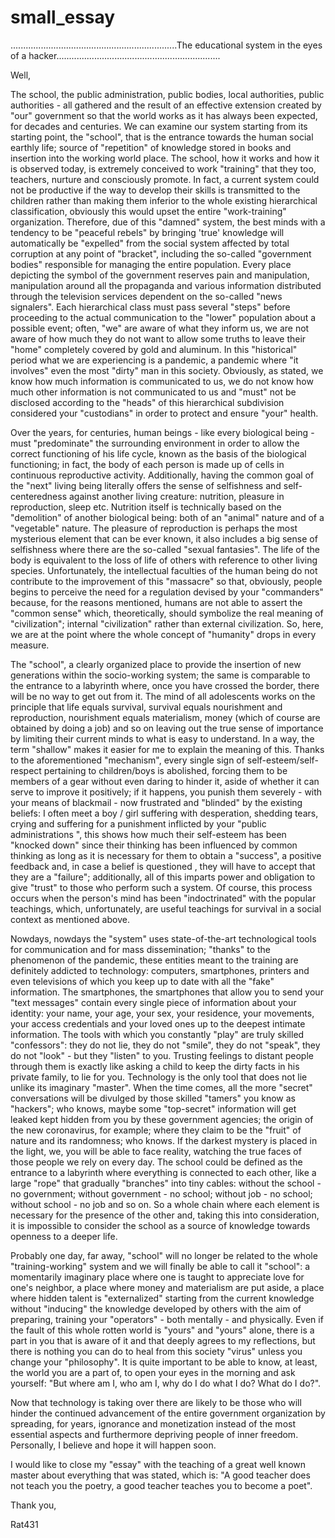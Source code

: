 # small_essay
..................................................................The educational system in the eyes of a hacker.................................................................

Well,

The school, the public administration, public bodies, local authorities, public authorities - all gathered and the result of an effective extension created by "our" government so that the world works as it has always been expected, for decades and centuries. We can examine our system starting from its starting point, the "school", that is the entrance towards the human social earthly life; source of "repetition" of knowledge stored in books and insertion into the working world place. The school, how it works and how it is observed today, is extremely conceived to work "training" that they too, teachers, nurture and consciously promote. In fact, a current system could not be productive if the way to develop their skills is transmitted to the children rather than making them inferior to the whole existing hierarchical classification, obviously this would upset the entire "work-training" organization. Therefore, due of this "damned" system, the best minds with a tendency to be "peaceful rebels" by bringing 'true' knowledge will automatically be "expelled" from the social system affected by total corruption at any point of "bracket", including the so-called "government bodies" responsible for managing the entire population. Every place depicting the symbol of the government reserves pain and manipulation, manipulation around all the propaganda and various information distributed through the television services dependent on the so-called "news signalers". Each hierarchical class must pass several "steps" before proceeding to the actual communication to the "lower" population about a possible event; often, "we" are aware of what they inform us, we are not aware of how much they do not want to allow some truths to leave their "home" completely covered by gold and aluminum. In this "historical" period what we are experiencing is a pandemic, a pandemic where "it involves" even the most "dirty" man in this society. Obviously, as stated, we know how much information is communicated to us, we do not know how much other information is not communicated to us and "must" not be disclosed according to the "heads" of this hierarchical subdivision considered your "custodians" in order to protect and ensure "your" health.

Over the years, for centuries, human beings - like every biological being - must "predominate" the surrounding environment in order to allow the correct functioning of his life cycle, known as the basis of the biological functioning; in fact, the body of each person is made up of cells in continuous reproductive activity. Additionally, having the common goal of the "next" living being literally offers the sense of selfishness and self-centeredness against another living creature: nutrition, pleasure in reproduction, sleep etc. Nutrition itself is technically based on the "demolition" of another biological being: both of an "animal" nature and of a "vegetable" nature. The pleasure of reproduction is perhaps the most mysterious element that can be ever known, it also includes a big sense of selfishness where there are the so-called "sexual fantasies". The life of the body is equivalent to the loss of life of others with reference to other living species. Unfortunately, the intellectual faculties of the human being do not contribute to the improvement of this "massacre" so that, obviously, people begins to perceive the need for a regulation devised by your "commanders" because, for the reasons mentioned, humans are not able to assert the "common sense" which, theoretically, should symbolize the real meaning of "civilization"; internal "civilization" rather than external civilization. So, here, we are at the point where the whole concept of "humanity" drops in every measure.


The "school", a clearly organized place to provide the insertion of new generations within the socio-working system; the same is comparable to the entrance to a labyrinth where, once you have crossed the border, there will be no way to get out from it. The mind of all adolescents works on the principle that life equals survival, survival equals nourishment and reproduction, nourishment equals materialism, money (which of course are obtained by doing a job) and so on leaving out the true sense of importance by limiting their current minds to what is easy to understand. In a way, the term "shallow" makes it easier for me to explain the meaning of this. Thanks to the aforementioned "mechanism", every single sign of self-esteem/self-respect pertaining to children/boys is abolished, forcing them to be members of a gear without even daring to hinder it, aside of whether it can serve to improve it positively; if it happens, you punish them severely - with your means of blackmail - now frustrated and "blinded" by the existing beliefs: I often meet a boy / girl suffering with desperation, shedding tears, crying and suffering for a punishment inflicted by your "public administrations ", this shows how much their self-esteem has been "knocked down" since their thinking has been influenced by common thinking as long as it is necessary for them to obtain a "success", a positive feedback and, in case a belief is questioned , they will have to accept that they are a "failure"; additionally, all of this imparts power and obligation to give "trust" to those who perform such a system. Of course, this process occurs when the person's mind has been "indoctrinated" with the popular teachings, which, unfortunately, are useful teachings for survival in a social context as mentioned above.

Nowdays, nowdays the "system" uses state-of-the-art technological tools for communication and for mass dissemination; "thanks" to the phenomenon of the pandemic, these entities meant to the training are definitely addicted to technology: computers, smartphones, printers and even televisions of which you keep up to date with all the "fake" information. The smartphones, the smartphones that allow you to send your "text messages" contain every single piece of information about your identity: your name, your age, your sex, your residence, your movements, your access credentials and your loved ones up to the deepest intimate information. The tools with which you constantly "play" are truly skilled "confessors": they do not lie, they do not "smile", they do not "speak", they do not "look" - but they "listen" to you. Trusting feelings to distant people through them is exactly like asking a child to keep the dirty facts in his private family, to lie for you. Technology is the only tool that does not lie unlike its imaginary "master". When the time comes, all the more "secret" conversations will be divulged by those skilled "tamers" you know as "hackers"; who knows, maybe some "top-secret" information will get leaked kept hidden from you by these government agencies; the origin of the new coronavirus, for example; where they claim to be the "fruit" of nature and its randomness; who knows. If the darkest mystery is placed in the light, we, you will be able to face reality, watching the true faces of those people we rely on every day. The school could be defined as the entrance to a labyrinth where everything is connected to each other, like a large "rope" that gradually "branches" into tiny cables: without the school - no government; without government - no school; without job - no school; without school - no job and so on. So a whole chain where each element is necessary for the presence of the other and, taking this into consideration, it is impossible to consider the school as a source of knowledge towards openness to a deeper life.

Probably one day, far away, "school" will no longer be related to the whole "training-working" system and we will finally be able to call it "school": a momentarily imaginary place where one is taught to appreciate love for one's neighbor, a place where money and materialism are put aside, a place where hidden talent is "externalized" starting from the current knowledge without "inducing" the knowledge developed by others with the aim of preparing, training your "operators" - both mentally - and physically. Even if the fault of this whole rotten world is "yours" and "yours" alone, there is a part in you that is aware of it and that deeply agrees to my reflections, but there is nothing you can do to heal from this society "virus" unless you change your "philosophy". It is quite important to be able to know, at least, the world you are a part of, to open your eyes in the morning and ask yourself: "But where am I, who am I, why do I do what I do? What do I do?".

Now that technology is taking over there are likely to be those who will hinder the continued advancement of the entire government organization by spreading, for years, ignorance and monetization instead of the most essential aspects and furthermore depriving people of inner freedom. Personally, I believe and hope it will happen soon.

I would like to close my "essay" with the teaching of a great well known master about everything that was stated, which is: "A good teacher does not teach you the poetry, a good teacher teaches you to become a poet".

Thank you,

Rat431
